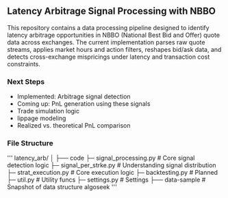 ## Latency Arbitrage Signal Processing with NBBO

This repository contains a data processing pipeline designed to identify latency arbitrage opportunities in NBBO (National Best Bid and Offer) quote data across exchanges. The current implementation parses raw quote streams, applies market hours and action filters, reshapes bid/ask data, and detects cross-exchange mispricings under latency and transaction cost constraints.

### Next Steps
* Implemented: Arbitrage signal detection
* Coming up: PnL generation using these signals
* Trade simulation logic
* lippage modeling
* Realized vs. theoretical PnL comparison

### File Structure
'''
latency_arb/
│
├── code
     ├─ signal_processing.py     # Core signal detection logic
     ├─ signal_per_strke.py      # Understanding signal distribution 
     ├─ strat_execution.py       # Core execution logic
     ├─ backtesting.py           # Planned
     ├─ util.py                  # Utility funcs
     ├─ settings.py              # Settings
├── data-sample                  # Snapshot of data structure algoseek
'''

